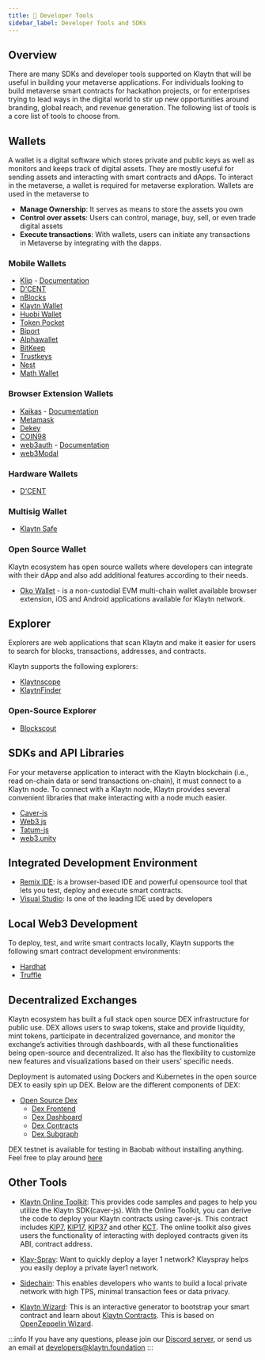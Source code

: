 ```yaml
---
title: 🔧 Developer Tools
sidebar_label: Developer Tools and SDKs
---
```


## Overview <a id="Developer Tools"></a>

There are many SDKs and developer tools supported on Klaytn that will be useful in building your metaverse applications. For individuals looking to build metaverse smart contracts for hackathon projects, or for enterprises trying to lead ways in the digital world to stir up new opportunities around branding, global reach, and revenue generation. The following list of tools is a core list of tools to choose from.


## Wallets <a id="Wallets"> </a>
A wallet is a digital software which stores private and public keys as well as monitors and keeps track of digital assets. They are mostly useful for sending assets and interacting with smart contracts and dApps. To interact in the metaverse, a wallet is required for metaverse exploration. Wallets are used in the metaverse to

* **Manage Ownership**: It serves as means to store the assets you own
* **Control over assets**: Users can control, manage, buy, sell, or even trade digital assets
* **Execute transactions**: With wallets, users can initiate any transactions in Metaverse by integrating with the dapps.

### Mobile Wallets <a id="Mobile Wallets"></a>
* [Klip](https://klipwallet.com/) - [Documentation](https://docs.klipwallet.com/)
* [D'CENT](https://dcentwallet.com/)
* [nBlocks](https://nblocks.io/)
* [Klaytn Wallet](https://wallet.klaytn.com/)
* [Huobi Wallet](https://www.huobiwallet.com/en/)
* [Token Pocket](https://www.tokenpocket.pro/)
* [Biport](https://biport.io/)
* [Alphawallet](https://alphawallet.com/)
* [BitKeep](https://bitkeep.com/)
* [Trustkeys](https://trustkeys.network/)
* [Nest](https://nes.tech/)
* [Math Wallet](https://mathwallet.org/ko-kr/)


### Browser Extension Wallets <a id="Browser Extension Wallets"></a>

* [Kaikas](https://chrome.google.com/webstore/detail/kaikas/jblndlipeogpafnldhgmapagcccfchpi) - [Documentation](https://docs.kaikas.io/)
* [Metamask](https://docs.klaytn.foundation/content/dapp/tutorials/connecting-metamask)
* [Dekey](https://chrome.google.com/webstore/detail/dekey/cekclnkpicopjiagjphfoahcinhmgbjp)
* [COIN98](https://chrome.google.com/webstore/detail/coin98-wallet/aeachknmefphepccionboohckonoeemg)
* [web3auth](https://web3auth.io/) - [Documentation](https://web3auth.io/docs/connect-blockchain/klaytn)
* [web3Modal](https://github.com/WalletConnect/web3modal/tree/V1/example)


### Hardware Wallets <a id="Hardware Wallets"></a>
* [D'CENT](https://dcentwallet.com/)

### Multisig Wallet <a id="MultiSig Wallet"></a>
* [Klaytn Safe](https://safe.klaytn.foundation/)

### Open Source Wallet <a id="Open Source Wallets"></a>

Klaytn ecosystem has open source wallets where developers can integrate with their dApp and also add additional features according to their needs.

* [Oko Wallet](https://github.com/madfish-solutions/oko-wallet) - is a non-custodial EVM multi-chain wallet available browser extension, iOS and Android applications available for Klaytn network.

## Explorer <a id="Explorer"></a>

Explorers are web applications that scan Klaytn and make it easier for users to search for blocks, transactions, addresses, and contracts.

Klaytn supports the following explorers:

* [Klaytnscope](https://scope.klaytn.com/)
* [KlaytnFinder](https://www.klaytnfinder.io/)

### Open-Source Explorer
* [Blockscout](https://github.com/blockscout/blockscout)

## SDKs and API Libraries <a id="SDKs and API Libraries"></a>
For your metaverse application to interact with the Klaytn blockchain (i.e., read on-chain data or send transactions on-chain), it must connect to a Klaytn node.  To connect with a Klaytn node, Klaytn provides several convenient libraries that make interacting with a node much easier.

* [Caver-js](https://github.com/klaytn/caver-js)
* [Web3 js](https://web3js.readthedocs.io/en/v1.8.1/)
* [Tatum-js](https://github.com/tatumio/tatum-js)
* [web3.unity](https://github.com/ChainSafe/web3.unity)

## Integrated Development Environment <a id="Integrated Development Environment"></a>

* [Remix IDE](https://remix.ethereum.org/): is a browser-based IDE and powerful opensource tool that lets you test, deploy and execute smart contracts.
* [Visual Studio](https://code.visualstudio.com/download): Is one of the leading IDE used by developers

## Local Web3 Development <a id="Local Web3 Development"> </a>
To deploy, test, and write smart contracts locally, Klaytn supports the following smart contract development environments:

* [Hardhat](https://hardhat.org/)
* [Truffle](https://github.com/trufflesuite/truffle)

## Decentralized Exchanges <a href="Decentralized Exchanges"></a>

Klaytn ecosystem has built a full stack open source DEX infrastructure for public use.  DEX allows users to swap tokens, stake and provide liquidity, mint tokens, participate in decentralized governance, and monitor the exchange’s activities through dashboards, with all these functionalities being open-source and decentralized. It also has the flexibility to customize new features and visualizations based on their users’ specific needs.

Deployment is automated using Dockers and Kubernetes in the open source DEX to easily spin up DEX. Below are the different components of DEX: 

 * [Open Source Dex](https://dex.baobab.klaytn.net/)
    * [Dex Frontend](https://github.com/klaytn/klaytn-dex-frontend)
    * [Dex Dashboard](https://github.com/klaytn/klaytn-dex-dashboard)
    * [Dex Contracts](https://github.com/klaytn/klaytn-dex-contracts)
    * [Dex Subgraph](https://github.com/klaytn/klaytn-dex-subgraphs)

DEX testnet is available for testing in Baobab without installing anything. Feel free to play around [here](https://dex.baobab.klaytn.net/swap)

## Other Tools <a id="Other Tools"></a>

* [Klaytn Online Toolkit](https://toolkit.klaytn.foundation/): This provides code samples and pages to help you utilize the Klaytn SDK(caver-js). With the Online Toolkit, you can derive the code to deploy your Klaytn contracts using caver-js. This contract includes [KIP7](https://toolkit.klaytn.foundation/kct/KIP7Deploy), [KIP17](https://toolkit.klaytn.foundation/kct/KIP17Deploy), [KIP37](https://toolkit.klaytn.foundation/kct/KIP37Deploy) and other [KCT](https://toolkit.klaytn.foundation/kct/KCTDetection). The online toolkit also gives users the functionality of interacting with deployed contracts given its ABI, contract address.
  
* [Klay-Spray](https://github.com/klaytn/klayspray): Want to quickly deploy a layer 1 network? Klayspray helps you easily deploy a private layer1 network.
  
* [Sidechain](https://docs.klaytn.foundation/content/installation-guide/deployment/service-chain): This enables developers who wants to build a local private network with high TPS, minimal transaction fees or data privacy.
   
* [Klaytn Wizard](https://wizard.klaytn.foundation/): This is an interactive generator to bootstrap your smart contract and learn about [Klaytn Contracts](https://github.com/klaytn/klaytn-contracts). This is based on [OpenZeppelin Wizard](https://wizard.openzeppelin.com/).


:::info
If you have any questions, please join our [Discord server](https://discord.io/KlaytnOfficial), or send us an email at developers@klaytn.foundation
:::


